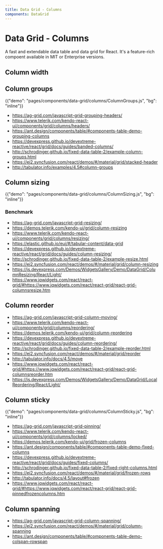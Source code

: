 ```yaml
---
title: Data Grid - Columns
components: DataGrid
---
```


# Data Grid - Columns

<p class="description">A fast and extendable data table and data grid for React. It's a feature-rich compoent available in MIT or Enterprise versions.</p>

## Column width

## Column groups

{{"demo": "pages/components/data-grid/columns/ColumnGroups.js", "bg": "inline"}}

- https://ag-grid.com/javascript-grid-grouping-headers/
- https://www.telerik.com/kendo-react-ui/components/grid/columns/headers/
- https://ant.design/components/table/#components-table-demo-grouping-columns
- https://devexpress.github.io/devextreme-reactive/react/grid/docs/guides/banded-columns/
- http://schrodinger.github.io/fixed-data-table-2/example-column-groups.html
- https://ej2.syncfusion.com/react/demos/#/material/grid/stacked-header
- http://tabulator.info/examples/4.5#column-groups

## Column sizing

{{"demo": "pages/components/data-grid/columns/ColumnSizing.js", "bg": "inline"}}

### Benchmark

- https://ag-grid.com/javascript-grid-resizing/
- https://demos.telerik.com/kendo-ui/grid/column-resizing
- https://www.telerik.com/kendo-react-ui/components/grid/columns/resizing/
- https://elastic.github.io/eui/#/tabular-content/data-grid
- https://devexpress.github.io/devextreme-reactive/react/grid/docs/guides/column-resizing/
- http://schrodinger.github.io/fixed-data-table-2/example-resize.html
- https://ej2.syncfusion.com/react/demos/#/material/grid/column-resizing
- https://js.devexpress.com/Demos/WidgetsGallery/Demo/DataGrid/ColumnResizing/React/Light/
- https://www.jqwidgets.com/react/react-grid/#https://www.jqwidgets.com/react/react-grid/react-grid-columnsresize.htm

## Column reorder

- https://ag-grid.com/javascript-grid-column-moving/
- https://www.telerik.com/kendo-react-ui/components/grid/columns/reordering/
- https://demos.telerik.com/kendo-ui/grid/column-reordering
- https://devexpress.github.io/devextreme-reactive/react/grid/docs/guides/column-reordering/
- http://schrodinger.github.io/fixed-data-table-2/example-reorder.html
- https://ej2.syncfusion.com/react/demos/#/material/grid/reorder
- http://tabulator.info/docs/4.5/move
- https://www.jqwidgets.com/react/react-grid/#https://www.jqwidgets.com/react/react-grid/react-grid-columnsreorder.htm
- https://js.devexpress.com/Demos/WidgetsGallery/Demo/DataGrid/LocalReordering/React/Light/

## Column sticky

{{"demo": "pages/components/data-grid/columns/ColumnSticky.js", "bg": "inline"}}

- https://ag-grid.com/javascript-grid-pinning/
- https://www.telerik.com/kendo-react-ui/components/grid/columns/locked/
- https://demos.telerik.com/kendo-ui/grid/frozen-columns
- https://ant.design/components/table/#components-table-demo-fixed-columns
- https://devexpress.github.io/devextreme-reactive/react/grid/docs/guides/fixed-columns/
- http://schrodinger.github.io/fixed-data-table-2/fixed-right-columns.html
- https://ej2.syncfusion.com/react/demos/#/material/grid/frozen-rows
- http://tabulator.info/docs/4.5/layout#frozen
- https://www.jqwidgets.com/react/react-grid/#https://www.jqwidgets.com/react/react-grid/react-grid-pinnedfrozencolumns.htm

## Column spanning

- https://ag-grid.com/javascript-grid-column-spanning/
- https://ej2.syncfusion.com/react/demos/#/material/grid/column-spanning
- https://ant.design/components/table/#components-table-demo-colspan-rowspan
